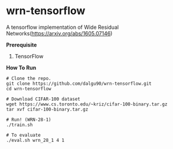 # wrn-tensorflow

A tensorflow implementation of Wide Residual Networks(https://arxiv.org/abs/1605.07146)



<b>Prerequisite</b>

1. TensorFlow

<b>How To Run</b>

```shell
# Clone the repo.
git clone https://github.com/dalgu90/wrn-tensorflow.git
cd wrn-tensorflow

# Download CIFAR-100 dataset
wget https://www.cs.toronto.edu/~kriz/cifar-100-binary.tar.gz
tar xvf cifar-100-binary.tar.gz

# Run! (WRN-28-1)
./train.sh

# To evaluate
./eval.sh wrn_28_1 4 1
```
